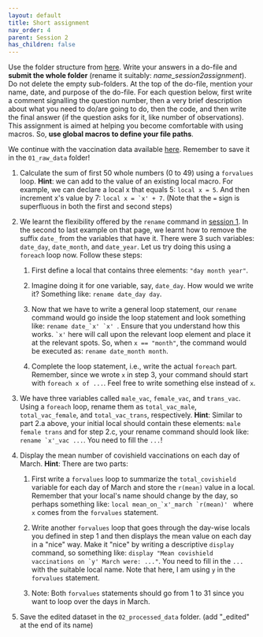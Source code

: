 ```yaml
---
layout: default
title: Short assignment
nav_order: 4
parent: Session 2
has_children: false
---
```


Use the folder structure from [here](https://amolraswan.github.io/stata_workshop/session2/1_project_folder/). Write your answers in a do-file and **submit the whole folder** (rename it suitably: *name_session2assignment*). Do not delete the empty sub-folders. At the top of the do-file, mention your name, date, and purpose of the do-file. For each question below, first write a comment signalling the question number, then a very brief description about what you need to do/are going to do, then the code, and then write the final answer (if the question asks for it, like number of observations). This assignment is aimed at helping you become comfortable with using macros. So, **use global macros to define your file paths**.

We continue with the vaccination data available [here](https://drive.google.com/file/d/1Sb86BVYAgiyqpg7QsBdNvfWfG9Y63UGy/view?usp=sharing). Remember to save it in the ``01_raw_data`` folder!

1. Calculate the sum of first 50 whole numbers (0 to 49) using a ``forvalues`` loop. **Hint**: we can add to the value of an existing local macro. For example, we can declare a local x that equals 5: ``local x = 5``. And then increment x's value by 7: ``local x = `x' + 7``. (Note that the ``=`` sign is superfluous in both the first and second steps)

2. We learnt the flexibility offered by the ``rename`` command in [session 1](https://amolraswan.github.io/stata_workshop/session1/3_statacommands/rename/). In the second to last example on that page, we learnt how to remove the suffix ``date_`` from the variables that have it. There were 3 such variables: ``date_day``, ``date_month``, and ``date_year``. Let us try doing this using a ``foreach`` loop now. Follow these steps:

	1. First define a local that contains three elements: ``"day month year"``.

	2. Imagine doing it for one variable, say, ``date_day``. How would we write it? Something like: ``rename date_day day``. 

	3. Now that we have to write a general loop statement, our ``rename`` command would go inside the loop statement and look something like: ``rename date_`x' `x' ``. Ensure that you understand how this works. `` `x' `` here will call upon the relevant loop element and place it at the relevant spots. So, when ``x == "month"``, the command would be executed as: ``rename date_month month``. 

	4. Complete the loop statement, i.e., write the actual ``foreach`` part. Remember, since we wrote ``x`` in step 3, your command should start with ``foreach x of ...``. Feel free to write something else instead of ``x``.

3. We have three variables called ``male_vac``, ``female_vac``, and ``trans_vac``. Using a ``foreach`` loop, rename them as ``total_vac_male``, ``total_vac_female``, and ``total_vac_trans``, respectively. **Hint**: Similar to part 2.a above, your initial local should contain these elements: ``male female trans`` and for step 2.c, your rename command should look like: ``rename `x'_vac ...``. You need to fill the ``...``!

4. Display the mean number of covishield vaccinations on each day of March. **Hint**: There are two parts:

	1. First write a ``forvalues`` loop to summarize the ``total_covishield`` variable for each day of March and store the ``r(mean)`` value in a local. Remember that your local's name should change by the day, so perhaps something like: ``local mean_on_`x'_march `r(mean)' `` where ``x`` comes from the ``forvalues`` statement.

	2. Write another ``forvalues`` loop that goes through the day-wise locals you defined in step 1 and then displays the mean value on each day in a "nice" way. Make it "nice" by writing a descriptive ``display`` command, so something like: ``display "Mean covishield vaccinations on `y' March were: ..."``. You need to fill in the ``...`` with the suitable local name. Note that here, I am using ``y`` in the ``forvalues`` statement.

	3. Note: Both ``forvalues`` statements should go from 1 to 31 since you want to loop over the days in March.

5. Save the edited dataset in the ``02_processed_data`` folder. (add "\_edited" at the end of its name)
